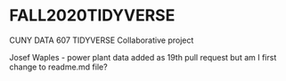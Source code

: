 # FALL2020TIDYVERSE
CUNY DATA 607 TIDYVERSE Collaborative project


Josef Waples - power plant data added as 19th pull request but am I first change to readme.md file? 
